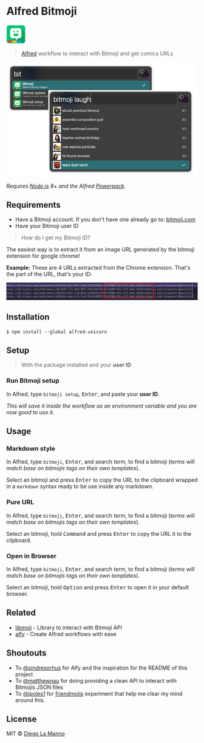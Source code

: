 # Alfred Bitmoji

<img src="icon.png" width="50" height="50">

> [Alfred](https://www.alfredapp.com) workflow to interact with Bitmoji and get comics URLs

<img src="screenshot.png">

*Requires [Node.js](https://nodejs.org) 8+ and the Alfred [Powerpack](https://www.alfredapp.com/powerpack/).*

## Requirements

- Have a Bitmoji account. If you don't have one already go to: [bitmoji.com](https://www.bitmoji.com/)
- Have your Bitmoji user ID

> How do I get my Bitmoji ID?

The easiest way is to extract it from an image URL generated by the bitmoji extension for google chrome!

**Example:** These are 4 URLs extracted from the Chrome extension. That's the part of the URL, that's your ID:

<img src="id-explanation.png">

## Installation

```
$ npm install --global alfred-unicorn
```

## Setup

>With the package installed and your **user ID**

### Run Bitmoji setup

In Alfred, type `bitmoji setup`, <kbd>Enter</kbd>, and paste your **user ID**.

*This will save it inside the workflow as an environment variable and you are now good to use it.*

## Usage

### Markdown style

In Alfred, type `bitmoji`, <kbd>Enter</kbd>, and search term, to find a bitmoji (_terms will match base on bitmojis tags on their own templates_).

Select an bitmoji and press <kbd>Enter</kbd> to copy the URL to the clipboard wrapped in a `markdown` syntax ready to be use inside any markdown.

### Pure URL

In Alfred, type `bitmoji`, <kbd>Enter</kbd>, and search term, to find a bitmoji (_terms will match base on bitmojis tags on their own templates_).

Select an bitmoji, hold <kbd>Command</kbd> and press <kbd>Enter</kbd> to copy the URL it to the clipboard.

### Open in Browser

In Alfred, type `bitmoji`, <kbd>Enter</kbd>, and search term, to find a bitmoji (_terms will match base on bitmojis tags on their own templates_).

Select an bitmoji, hold <kbd>Option</kbd> and press <kbd>Enter</kbd> to open it in your default browser.

## Related

- [libmoji](https://github.com/matthewnau/libmoji) - Library to interact with Bitmoji API
- [alfy](https://github.com/sindresorhus/alfy) - Create Alfred workflows with ease

## Shoutouts

- To [@sindresorhus](https://github.com/sindresorhus) for Alfy and the inspiration for the README of this project
- To [@matthewnau](https://github.com/matthewnau) for doing providing a clean API to interact with Bitmojis JSON files
- To [@jpoles1](https://github.com/jpoles1) for [friendmojis](https://github.com/jpoles1/bitmoji) experiment that help me clear my mind around this.

## License

MIT © [Diego La Manno](https://diegolamanno.com)
